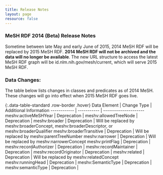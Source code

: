 ```yaml
---
title: Release Notes
layout: page
resource: false
---
```


### MeSH RDF 2014 (Beta) Release Notes

Sometime between late May and early June of 2015, 2014 MeSH RDF will be replaced by 2015 MeSH RDF.  **2014 MeSH RDF will not be archived and the data will no longer be available**.
The new URL structure to access the latest MeSH RDF graph will be id.nlm.nih.gov/mesh/current, which will serve 2015 MeSH RDF.

### Data Changes:

The table below lists changes in classes and predicates as of 2014 MeSH.  These changes will go into effect when 2015 MeSH RDF goes live.

{:.data-table-standard .row-border .hover}
Data Element | Change Type | Additional Information
------------ | ----------- | ---------------------
meshv:activeMeSHYear | Deprecation | 
meshv:allowedTreeNode | Deprecation |
meshv:broader | Deprecation | Will be replaced by meshv:broaderConcept, meshv:broaderDescriptor, or meshv:broaderQualifier
meshv:broaderTransitive | Deprecation | Will be replaced by meshv:parentTreeNumber 
meshv:narrower | Deprecation | Will be replaced by meshv:narrowerConcept
meshv:printFlag | Deprecation | 
meshv:recordAuthorizer | Deprecation |
meshv:recordMaintainer | Deprecation |
meshv:recordOriginator | Deprecation |
meshv:related | Deprecation | Will be replaced by meshv:relatedConcept
meshv:runningHead | Deprecation |
meshv:SemanticType | Deprecation |
meshv:semanticType | Deprecation |






